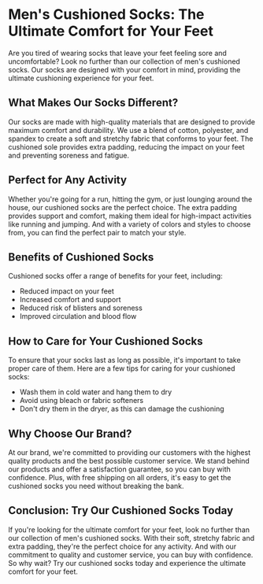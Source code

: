 # Men's Cushioned Socks: The Ultimate Comfort for Your Feet

Are you tired of wearing socks that leave your feet feeling sore and uncomfortable? Look no further than our collection of men's cushioned socks. Our socks are designed with your comfort in mind, providing the ultimate cushioning experience for your feet.

## What Makes Our Socks Different?

Our socks are made with high-quality materials that are designed to provide maximum comfort and durability. We use a blend of cotton, polyester, and spandex to create a soft and stretchy fabric that conforms to your feet. The cushioned sole provides extra padding, reducing the impact on your feet and preventing soreness and fatigue.

## Perfect for Any Activity

Whether you're going for a run, hitting the gym, or just lounging around the house, our cushioned socks are the perfect choice. The extra padding provides support and comfort, making them ideal for high-impact activities like running and jumping. And with a variety of colors and styles to choose from, you can find the perfect pair to match your style.

## Benefits of Cushioned Socks

Cushioned socks offer a range of benefits for your feet, including:

- Reduced impact on your feet
- Increased comfort and support
- Reduced risk of blisters and soreness
- Improved circulation and blood flow

## How to Care for Your Cushioned Socks

To ensure that your socks last as long as possible, it's important to take proper care of them. Here are a few tips for caring for your cushioned socks:

- Wash them in cold water and hang them to dry
- Avoid using bleach or fabric softeners
- Don't dry them in the dryer, as this can damage the cushioning

## Why Choose Our Brand?

At our brand, we're committed to providing our customers with the highest quality products and the best possible customer service. We stand behind our products and offer a satisfaction guarantee, so you can buy with confidence. Plus, with free shipping on all orders, it's easy to get the cushioned socks you need without breaking the bank.

## Conclusion: Try Our Cushioned Socks Today

If you're looking for the ultimate comfort for your feet, look no further than our collection of men's cushioned socks. With their soft, stretchy fabric and extra padding, they're the perfect choice for any activity. And with our commitment to quality and customer service, you can buy with confidence. So why wait? Try our cushioned socks today and experience the ultimate comfort for your feet.